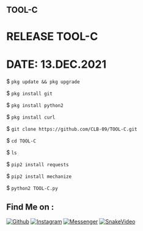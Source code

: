 ## TOOL-C

# RELEASE TOOL-C

# DATE: 13.DEC.2021


$ `pkg update && pkg upgrade`

$ `pkg install git`

$ `pkg install python2`

$ `pkg install curl`

$ `git clone https://github.com/CLB-09/TOOL-C.git`

$ `cd TOOL-C`

$ `ls`

$ `pip2 install requests`

$ `pip2 install mechanize`

$ `python2 TOOL-C.py`

## Find Me on :
[![Github](https://img.shields.io/badge/Github-CLB--09-green?style=for-the-badge&logo=github)](https://github.com/CLB-09)
[![Instagram](https://img.shields.io/badge/IG-%40a.b_a_s_i_t___a_l_i_y_a_n__h_j-red?style=for-the-badge&logo=instagram)](https://www.instagram.com/a.b_a_s_i_t___a_l_i_y_a_n__h_j)
[![Messenger](https://img.shields.io/badge/Chat-Messenger-blue?style=for-the-badge&logo=messenger)](https://m.me/abdulbasitaliyanharamkamboh)
[![SnakeVideo](https://img.shields.io/badge/Snake-Video-blue?style=for-the-badge&logo=Snakevideo)](https://sck.io/u/SP14hNBB)

